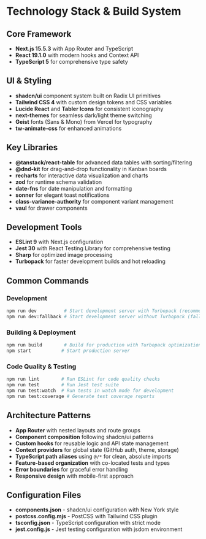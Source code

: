 # Technology Stack & Build System

## Core Framework

- **Next.js 15.5.3** with App Router and TypeScript
- **React 19.1.0** with modern hooks and Context API
- **TypeScript 5** for comprehensive type safety

## UI & Styling

- **shadcn/ui** component system built on Radix UI primitives
- **Tailwind CSS 4** with custom design tokens and CSS variables
- **Lucide React** and **Tabler Icons** for consistent iconography
- **next-themes** for seamless dark/light theme switching
- **Geist** fonts (Sans & Mono) from Vercel for typography
- **tw-animate-css** for enhanced animations

## Key Libraries

- **@tanstack/react-table** for advanced data tables with sorting/filtering
- **@dnd-kit** for drag-and-drop functionality in Kanban boards
- **recharts** for interactive data visualization and charts
- **zod** for runtime schema validation
- **date-fns** for date manipulation and formatting
- **sonner** for elegant toast notifications
- **class-variance-authority** for component variant management
- **vaul** for drawer components

## Development Tools

- **ESLint 9** with Next.js configuration
- **Jest 30** with React Testing Library for comprehensive testing
- **Sharp** for optimized image processing
- **Turbopack** for faster development builds and hot reloading

## Common Commands

### Development
```bash
npm run dev          # Start development server with Turbopack (recommended)
npm run dev:fallback # Start development server without Turbopack (fallback)
```

### Building & Deployment
```bash
npm run build        # Build for production with Turbopack optimization
npm start           # Start production server
```

### Code Quality & Testing
```bash
npm run lint        # Run ESLint for code quality checks
npm run test        # Run Jest test suite
npm run test:watch  # Run tests in watch mode for development
npm run test:coverage # Generate test coverage reports
```

## Architecture Patterns

- **App Router** with nested layouts and route groups
- **Component composition** following shadcn/ui patterns
- **Custom hooks** for reusable logic and API state management
- **Context providers** for global state (GitHub auth, theme, storage)
- **TypeScript path aliases** using `@/*` for clean, absolute imports
- **Feature-based organization** with co-located tests and types
- **Error boundaries** for graceful error handling
- **Responsive design** with mobile-first approach

## Configuration Files

- **components.json** - shadcn/ui configuration with New York style
- **postcss.config.mjs** - PostCSS with Tailwind CSS plugin
- **tsconfig.json** - TypeScript configuration with strict mode
- **jest.config.js** - Jest testing configuration with jsdom environment